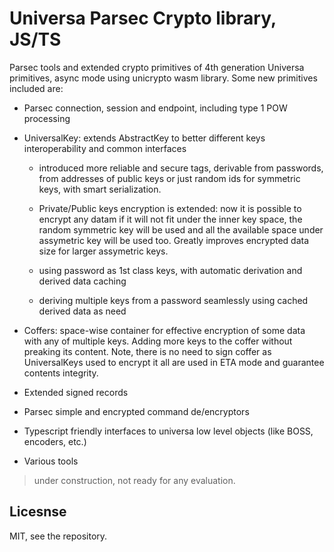 # Universa Parsec Crypto library, JS/TS

Parsec tools and extended crypto primitives of 4th generation Universa primitives, async  mode using unicrypto wasm library. Some new primitives included are:

- Parsec connection, session and endpoint, including type 1 POW processing

- UniversalKey: extends AbstractKey to better different keys interoperability and common interfaces
 
    - introduced more reliable and secure tags, derivable from passwords, from addresses of public keys or just random ids for symmetric keys, with smart serialization. 
    
    - Private/Public keys encryption is extended: now it is possible to encrypt any datam if it will not fit under the inner key space, the random symmetric key will be used and all the available space under assymetric key will be used too. Greatly improves encrypted data size for larger assymetric keys.
    
    - using password as 1st class keys, with automatic derivation and derived data caching
    
    - deriving multiple keys from a password seamlessly using cached derived data as need 
     
- Coffers: space-wise container for effective encryption of some data with any of multiple keys. Adding more keys to the coffer without preaking its content. Note, there is no need to sign coffer as UniversalKeys used to encrypt it all are used in ETA mode and guarantee contents integrity.

- Extended signed records

- Parsec simple and encrypted command de/encryptors

- Typescript friendly interfaces to universa low level objects (like BOSS, encoders, etc.)

- Various tools


> under construction, not ready for any evaluation.

## Licesnse 

MIT, see the repository.